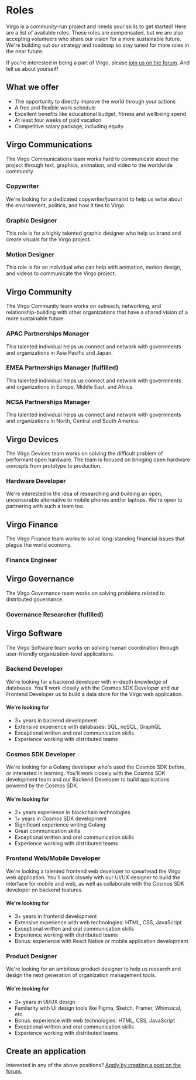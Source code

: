 # Roles

Virgo is a community-run project and needs your skills to get started! Here are a list of available roles. These roles are compensated, but we are also accepting volunteers who share our vision for a more sustainable future. We're building out our strategy and roadmap so stay tuned for more roles in the near future.

If you're interested in being a part of Virgo, please [join us on the forum](https://forum.virgo.org/t/interested-in-joining-the-virgo-team/54). And tell us about yourself!

## What we offer
* The opportunity to directly improve the world through your actions
* A free and flexible work schedule
* Excellent benefits like educational budget, fitness and wellbeing spend
* At least four weeks of paid vacation
* Competitive salary package, including equity

## Virgo Communications
The Virgo Communications team works hard to communicate about the project through text, graphics, animation, and video to the worldwide community.

### Copywriter
We're looking for a dedicated copywriter/journalist to help us write about the environment, politics, and how it ties to Virgo.

### Graphic Designer
This role is for a highly talented graphic designer who help us brand and create visuals for the Virgo project.

### Motion Designer
This role is for an individual who can help with animation, motion design, and videos to communicate the Virgo project.

## Virgo Community
The Virgo Community team works on outreach, networking, and relationship-building with other organizations that have a shared vision of a more sustainable future.

### APAC Partnerships Manager
This talented individual helps us connect and network with governments and organizations in Asia Pacific and Japan.

### EMEA Partnerships Manager (fulfilled)
This talented individual helps us connect and network with governments and organizations in Europe, Middle East, and Africa.

### NCSA Partnerships Manager 
This talented individual helps us connect and network with governments and organizations in North, Central and South America.

## Virgo Devices
The Virgo Devices team works on solving the difficult problem of performant open hardware. The team is focused on bringing open hardware concepts from prototype to production.

### Hardware Developer
We're interested in the idea of researching and building an open, uncensorable alternative to mobile phones and/or laptops. We're open to partnering with such a team too.

## Virgo Finance
The Virgo Finance team works to solve long-standing financial issues that plague the world economy.

### Finance Engineer

## Virgo Governance
The Virgo Governance team works on solving problems related to distributed governance. 

### Governance Researcher (fufilled)

## Virgo Software
The Virgo Software team works on solving human coordination through user-friendly organization-level applications.

### Backend Developer
We're looking for a backend developer with in-depth knowledge of databases. You'll work closely with the Cosmos SDK Developer and our Frontend Developer us to build a data store for the Virgo web application.

#### We're looking for
* 3+ years in backend development
* Extensive experience with databases: SQL, noSQL, GraphQL
* Exceptional written and oral communication skills
* Experience working with distributed teams

### Cosmos SDK Developer
We're looking for a Golang developer who's used the Cosmos SDK before, or interested in learning. You'll work closely with the Cosmos SDK development team and our Backend Developer to build applications powered by the Cosmos SDK.

#### We're looking for
* 2+ years experience in blockchain technologies
* 1+ years in Cosmos SDK development
* Significant experience writing Golang
* Great communication skills
* Exceptional written and oral communication skills
* Experience working with distributed teams

### Frontend Web/Mobile Developer

We're looking a talented frontend web developer to spearhead the Virgo web application. You'll work closely with our UI/UX designer to build the interface for mobile and web, as well as collaborate with the Cosmos SDK developer on backend features.

#### We're looking for
* 3+ years in frontend development
* Extensive experience with web technologies: HTML, CSS, JavaScript
* Exceptional written and oral communication skills
* Experience working with distributed teams
* Bonus: experience with React Native or mobile application development

### Product Designer

We're looking for an ambitious product designer to help us research and design the next generation of organization management tools.

#### We're looking for
* 3+ years in UI/UX design
* Familarity with UI design tools like Figma, Sketch, Framer, Whimsical, etc.
* Bonus: experience with web technologies: HTML, CSS, JavaScript
* Exceptional written and oral communication skills
* Experience working with distributed teams

## Create an application
Interested in any of the above positions? [Apply by creating a post on the forum.](https://forum.virgo.org/t/interested-in-joining-the-virgo-team/54)
